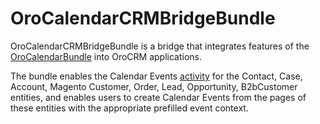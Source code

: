 # OroCalendarCRMBridgeBundle

OroCalendarCRMBridgeBundle is a bridge that integrates features of the [OroCalendarBundle](https://github.com/oroinc/OroCalendarBundle) into OroCRM applications.

The bundle enables the Calendar Events [activity](https://github.com/oroinc/platform/tree/4.1/src/Oro/Bundle/ActivityBundle) for the Contact, Case, Account, Magento Customer, Order, Lead, Opportunity, B2bCustomer entities, and enables users to create Calendar Events from the pages of these entities with the appropriate prefilled event context.
